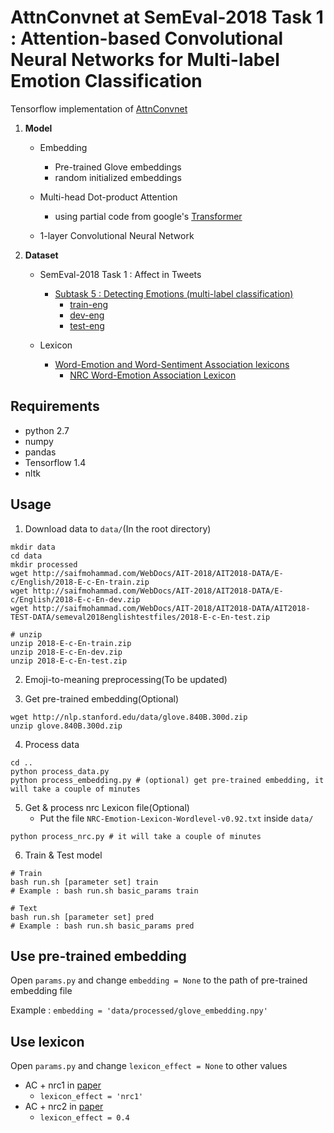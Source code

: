 # AttnConvnet at SemEval-2018 Task 1 : Attention-based Convolutional Neural Networks for Multi-label Emotion Classification

Tensorflow implementation of [AttnConvnet](https://arxiv.org/pdf/1804.00831.pdf)

1. **Model**

	- Embedding
		- Pre-trained Glove embeddings
		- random initialized embeddings
	
	- Multi-head Dot-product Attention
		- using partial code from google's [Transformer](https://github.com/tensorflow/tensor2tensor)
	
	- 1-layer Convolutional Neural Network


2. **Dataset**
	
	- SemEval-2018 Task 1 : Affect in Tweets
		- [Subtask 5 : Detecting Emotions (multi-label classification)](https://competitions.codalab.org/competitions/17751#learn_the_details-datasets)
			- [train-eng](http://saifmohammad.com/WebDocs/AIT-2018/AIT2018-DATA/E-c/English/2018-E-c-En-train.zip)
			- [dev-eng](http://saifmohammad.com/WebDocs/AIT-2018/AIT2018-DATA/E-c/English/2018-E-c-En-dev.zip)
			- [test-eng](http://saifmohammad.com/WebDocs/AIT-2018/AIT2018-DATA/AIT2018-TEST-DATA/semeval2018englishtestfiles/2018-E-c-En-test.zip)
			
	- Lexicon
		- [Word-Emotion and Word-Sentiment Association lexicons](http://saifmohammad.com/WebPages/lexicons.html)
			- [NRC Word-Emotion Association Lexicon](http://saifmohammad.com/WebPages/AccessResource.htm)



## Requirements

- python 2.7
- numpy
- pandas
- Tensorflow 1.4
- nltk

## Usage

1. Download data to `data/`(In the root directory)

```
mkdir data
cd data
mkdir processed
wget http://saifmohammad.com/WebDocs/AIT-2018/AIT2018-DATA/E-c/English/2018-E-c-En-train.zip
wget http://saifmohammad.com/WebDocs/AIT-2018/AIT2018-DATA/E-c/English/2018-E-c-En-dev.zip
wget http://saifmohammad.com/WebDocs/AIT-2018/AIT2018-DATA/AIT2018-TEST-DATA/semeval2018englishtestfiles/2018-E-c-En-test.zip

# unzip
unzip 2018-E-c-En-train.zip
unzip 2018-E-c-En-dev.zip
unzip 2018-E-c-En-test.zip
```

2. Emoji-to-meaning preprocessing(To be updated)

3. Get pre-trained embedding(Optional)

```
wget http://nlp.stanford.edu/data/glove.840B.300d.zip
unzip glove.840B.300d.zip
```
4. Process data

```
cd ..
python process_data.py
python process_embedding.py # (optional) get pre-trained embedding, it will take a couple of minutes
```

5. Get & process nrc Lexicon file(Optional)
	- Put the file `NRC-Emotion-Lexicon-Wordlevel-v0.92.txt` inside `data/`
```
python process_nrc.py # it will take a couple of minutes
```

6. Train & Test model
```
# Train
bash run.sh [parameter set] train
# Example : bash run.sh basic_params train

# Text
bash run.sh [parameter set] pred
# Example : bash run.sh basic_params pred
```

## Use pre-trained embedding

Open `params.py` and change `embedding = None` to the path of pre-trained embedding file

Example : `embedding = 'data/processed/glove_embedding.npy'` 

## Use lexicon

Open `params.py` and change `lexicon_effect = None` to other values

- AC + nrc1 in [paper](https://arxiv.org/pdf/1804.00831.pdf)
	- `lexicon_effect = 'nrc1'`
- AC + nrc2 in [paper](https://arxiv.org/pdf/1804.00831.pdf)
	- `lexicon_effect = 0.4`

